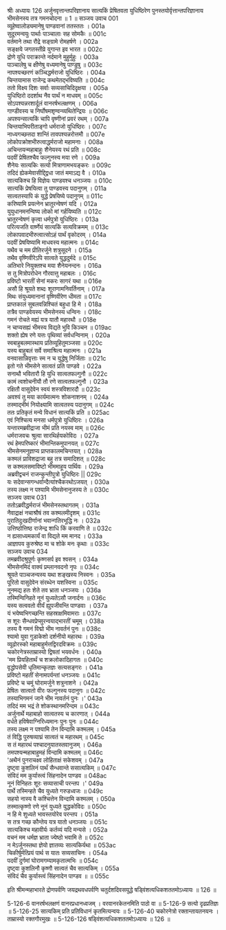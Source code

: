 श्रीः
अध्यायः 126
अर्जुनवृत्तान्तपरिज्ञानाय सात्यकिं प्रेषितवता युधिष्ठिरेण पुनस्तयोर्वृत्तान्तपरिज्ञानाय भीमसेनस्य तत्र गमनचोदना ॥ 1 ॥
सञ्जय उवाच 	001  
व्यूहेष्वालोड्यमानेषु पाण्डवानां ततस्ततः ।	001a  
सुदूरमन्वयुः पार्थाः पाञ्चालाः सह सोमकैः ॥	001c  
वर्तमाने तथा रौद्रे सङ्ग्रामे रोमहर्षणे ।	002a  
सङ्क्षये जगतस्तीव्रे युगान्त इव भारत ॥	002c  
द्रोणे युधि पराक्रान्ते नर्दमाने मुहुर्मुहुः ।	003a  
पाञ्चालेषु च क्षीणेषु वध्यमानेषु पाण्डुषु ॥	003c  
नापश्यच्छरणं कञ्चिद्धर्मराजो युधिष्ठिरः ।	004a  
चिन्तयामास राजेन्द्र कथमेतद्भविष्यति ॥	004c  
ततो विक्ष्य दिशः सर्वाः सव्यसाचिदिदृक्षया ।	005a  
युधिष्ठिरो ददर्शाथ नैव पार्थं न माधवम् ॥	005c  
सोऽपश्यन्नरशार्दूलं वानरर्षभलक्षणम् ।	006a  
गाण्डीवस्य च निर्घोषमशृण्वन्व्यथितेन्द्रियः ॥	006c  
अपश्यन्सात्यकिं चापि वृष्णीनां प्रवरं रथम् ।	007a  
चिन्तयाभिपरीताङ्गो धर्मराजो युधिष्ठिरः ।	007c  
नाध्यगच्छत्तदा शान्तिं तावपश्यन्नरोत्तमौ ॥	007e  
लोकोपक्रोशभीरुत्वाद्धर्मराजो महामनाः ।	008a  
अचिन्तयन्महाबाहुः शैनेयस्य रथं प्रति ॥	008c  
पदवीं प्रेषितश्चैव फल्गुनस्य मया रणे ।	009a  
शैनेयः सात्यकिः सत्यो मित्राणामभयङ्करः ॥	009c  
तदिदं ह्येकमेवासीद्द्द्विधा जातं ममाऽद्य वै ।	010a  
सात्यकिश्च हि विज्ञेयः पाण्डवश्च धनञ्जयः ॥	010c  
सात्यकिं प्रेषयित्वा तु पाण्डवस्य पदानुगम् ।	011a  
सात्वतस्यापि कं युद्धे प्रेषयिष्ये पदानुगम् ॥	011c  
करिष्यामि प्रयत्नेन भ्रातुरन्वेषणं यदि ।	012a  
युयुधानमनन्विष्य लोको मां गर्हयिष्यति ॥	012c  
भ्रातुरन्वेषणं कृत्वा धर्मपुत्रो युधिष्ठिरः ।	013a  
परित्यजति वार्ष्णेयं सात्यकिं सत्यविक्रमम् ॥	013c  
लोकापवादभीरुत्वात्सोऽहं पार्थं वृकोदरम् ।	014a  
पदवीं प्रेषयिष्यामि माधवस्य महात्मनः ॥	014c  
यथैव च मम प्रीतिरर्जुने शत्रुसूदने ।	015a  
तथैव वृष्णिवीरेऽपि सात्वते युद्धदुर्मदे ॥	015c  
अतिभारे नियुक्तश्च मया शैनेयनन्दनः ।	016a  
स तु मित्रोपरोधेन गौरवात्तु महाबलः ।	016c  
प्रविष्टो भारतीं सेनां मकरः सागरं यथा ॥	016e  
असौ हि श्रूयते शब्दः शूराणामनिवर्तिनाम् ।	017a  
मिथः संयुध्यमानानां वृष्णिवीरेण धीमता ॥	017c  
प्राप्तकालं सुबलवन्निश्चितं बहुधा हि मे ।	018a  
तत्रैव पाण्डवेयस्य भीमसेनस्य धन्विनः ।	018c  
गमनं रोचते मह्यं यत्र यातौ महारथौ ॥	018e  
न चाप्यसह्यं भीमस्य विद्यते भुवि किञ्चन ॥	019ac  
शक्तो ह्येष रणे यत्तः पृथिव्यां सर्वधन्विनाम् ।	020a  
स्वबाहुबलमास्थाय प्रतिव्यूहितुमञ्जसा ॥	020c  
यस्य बाहुबलं सर्वे समाश्रित्य महात्मनः ।	021a  
वनवासान्निवृत्ताः स्म न च युद्धेषु निर्जिताः ॥	021c  
इतो गते भीमसेने सात्वतं प्रति पाण्डवे ।	022a  
सनाथौ भवितारौ हि युधि सात्वतफल्गुनौ ॥	022c  
कामं त्वशोचनीयौ तौ रणे सात्वतफल्गुनौ ।	023a  
रक्षितौ वासुदेवेन स्वयं शस्त्रविशारदौ ॥	023c  
अवश्यं तु मया कार्यमात्मनः शोकनाशनम् ।	024a  
तस्माद्भीमं नियोक्ष्यामि सात्वतस्य पदानुगम् ॥	024c  
ततः प्रतिकृतं मन्ये विधानं सात्यकिं प्रति ॥	025ac  
एवं निश्चित्य मनसा धर्मपुत्रो युधिष्ठिरः ।	026a  
यन्तारमब्रवीद्राजा भीमं प्रति नयस्व माम् ॥	026c  
धर्मराजवचः श्रुत्वा सारथिर्हयकोविदः ।	027a  
रथं हेमपरिष्कारं भीमान्तिकमुपानयत् ॥	027c  
भीमसेनमनुज्ञाप्य प्राप्तकालमचिन्तयत् ।	028a  
कश्मलं प्राविशद्राजा बहु तत्र समादिशत् ॥	028c  
स कश्मलसमाविष्टो भीममाहूय पार्थिवः ।	029a  
अब्रवीद्वचनं राजन्कुन्तीपुत्रो युधिष्ठिरः ||	029c  
यः सदेवान्सगन्धर्वान्दैत्यांश्चैकरथोऽजयत् ।	030a  
तस्य लक्ष्म न पश्यामि भीमसेनानुजस्य ते ॥	030c  
सञ्जय उवाच 	031  
ततोऽब्रवीद्धर्मराजं भीमसेनस्तथागतम् ।	031a  
नैवाद्राक्षं नचाश्रौषं तव कश्मलमीदृशम् ॥	031c  
पुरातिदुःखदीर्णानां भवान्गतिरभूद्धि नः ।	032a  
उत्तिष्ठोत्तिष्ठ राजेन्द्र शाधि किं करवाणि ते ॥	032c  
न ह्यसाध्यमकार्यं वा विद्यते मम मानद ।	033a  
आज्ञापय कुरुश्रेष्ठ मा च शोके मनः कृथाः ॥	033c  
सञ्जय उवाच 	034  
तमब्रवीदश्रुपूर्णः कृष्णसर्प इव श्वसन् ।	034a  
भीमसेनमिदं वाक्यं प्रम्लानवदनो नृपः ॥	034c  
श्रूयते पाञ्चजन्यस्य यथा शङ्खस्य निस्वनः ।	035a  
पूरितो वासुदेवेन संरब्धेन यशस्विना ॥	035c  
नूनमद्य हतः शेते तव भ्राता धनञ्जयः ।	036a  
तस्मिन्विनिहते नूनं युध्यतेऽसौ जनार्दनः ॥	036c  
यस्य सत्ववतो वीर्यं ह्युपजीवन्ति पाण्डवाः ।	037a  
यं भयेष्वभिगच्छन्ति सहस्राक्षमिवामराः ॥	037c  
स शूरः सैन्धवप्रेप्सुरन्वयाद्भारतीं चमूम् ।	038a  
तस्य वै गमनं विद्मो भीम नावर्तनं पुनः ॥	038c  
श्यामो युवा गुडाकेशो दर्शनीयो महारथः ।	039a  
व्यूढोरस्को महाबाहुर्मत्तद्विरदविक्रमः ॥	039c  
चकोरनेत्रस्ताम्रास्यो द्विषतां भयवर्धनः ।	040a  
\'मम प्रियहितार्थं च शक्रलोकादिहागतः ॥	040c  
वृद्धोपसेवी धृतिमान्कृतज्ञः सत्यसङ्गरः ।	041a  
प्रविष्टो महतीं सेनामपर्यन्तां धनञ्जयः ॥	041c  
प्रविष्टे च चमूं घोरामर्जुने शत्रुनाशने ।	042a  
प्रेषितः सात्वतो वीरः फल्गुनस्य पदानुगः ॥	042c  
तस्याभिगमनं जाने भीम नावर्तनं पुनः ।\'	043a  
तदिदं मम भद्रं ते शोकस्थानमरिन्दम ॥	043c  
अर्जुनार्थे महाबाहो सात्वतस्य च कारणात् ।	044a  
वर्धते हविषेवाग्निरिध्यमानः पुनः पुनः ॥	044c  
तस्य लक्ष्म न पश्यामि तेन विन्दामि कश्मलम् ।	045a  
तं विद्धि पुरुषव्याघ्रं सात्वतं च महारथम् ॥	045c  
स तं महारथं पश्चादनुयातस्तवानुजम् ।	046a  
तमपश्यन्महाबाहुमहं विन्दामि कश्मलम् ॥	046c  
\'अथैनं पुनराचक्ष्व लोहिताक्षं सकेशवम् ।	047a  
दृष्ट्वा कुशलिनं पार्थं सैन्धवान्ते ससात्यकिम् ॥	047c  
संविदं मम कुर्यास्त्वं सिंहनादेन पाण्डव ॥	048ac  
नूनं विनिहतः शूरः सव्यासाची परन्तप ।\'	049a  
पार्थे तस्मिन्हते चैव युध्यते गरुडध्वजः ॥	049c  
सहयो नास्य वै कश्चित्तेन विन्दामि कश्मलम् ।	050a  
तस्मात्कृष्णो रणे नूनं युध्यते युद्धकोविदः ॥	050c  
न हि मे शुध्यते भावस्तयोरेव परन्तप ।	051a  
स तत्र गच्छ कौन्तेय यत्र यातो धनञ्जयः ॥	051c  
सात्यकिश्च महावीर्यः कर्तव्यं यदि मन्यसे ।	052a  
वचनं मम धर्मज्ञ भ्राता ज्येष्ठो भवामि ते ॥	052c  
न मेऽर्जुनस्तथा ज्ञेयो ज्ञातव्यः सात्यकिर्यथा ॥	053ac  
चिकीर्षुर्मत्प्रियं पार्थ स यातः सव्यसाचिनः ।	054a  
पदवीं दुर्गमां घोरामगम्यामकृतात्मभिः ॥	054c  
दृष्ट्वा कुशलिनौ कृष्णौ सात्वतं चैव सात्यकिम् ।	055a  
संविदं चैव कुर्यास्त्वं सिंहनादेन पाण्डव ॥ ॥	055c  

इति श्रीमन्महाभारते द्रोणपर्वणि जयद्रथवधपर्वणि चतुर्दशदिवसयुद्धे षड्विंशत्यधिकशततमोऽध्यायः ॥ 126 ॥

5-126-6 वानरर्षभलक्षणं वानरप्रधानध्वजम् । वरवानरकेतनमिति पाठो वा ॥ 5-126-9 सत्यो दृढप्रतिज्ञः ॥ 5-126-25 सात्यकिम् प्रति प्रतिविधानं कृतमित्यन्वयः ॥ 5-126-40 चकोरनेत्रो रक्तान्तायतनयनः । ताम्रास्यो रक्तगौरमुखः ॥ 5-126-126 षड्विंशत्यधिकशततमोऽध्यायः ॥ 126 ॥
